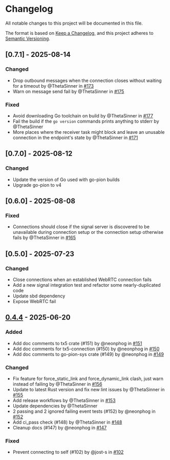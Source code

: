 # Changelog

All notable changes to this project will be documented in this file.

The format is based on [Keep a Changelog](https://keepachangelog.com/en/1.0.0/),
and this project adheres to [Semantic Versioning](https://semver.org/spec/v2.0.0.html).

## [0.7.1] - 2025-08-14

### Changed

- Drop outbound messages when the connection closes without waiting for a timeout by @ThetaSinner in [#173](https://github.com/holochain/tx5/pull/173)
- Warn on message send fail by @ThetaSinner in [#175](https://github.com/holochain/tx5/pull/175)

### Fixed

- Avoid downloading Go toolchain on build by @ThetaSinner in [#177](https://github.com/holochain/tx5/pull/177)
- Fail the build if the `go version` commands prints anything to stderr by @ThetaSinner
- More places where the receiver task might block and leave an unusable connection in the endpoint's state by @ThetaSinner in [#171](https://github.com/holochain/tx5/pull/171)

## [0.7.0] - 2025-08-12

### Changed

- Update the version of Go used with go-pion builds
- Upgrade go-pion to v4

## [0.6.0] - 2025-08-08

### Fixed

- Connections should close if the signal server is discovered to be unavailable during connection setup or the connection setup otherwise fails by @ThetaSinner in [#165](https://github.com/holochain/tx5/pull/165)

## [0.5.0] - 2025-07-23

### Changed

- Close connections when an established WebRTC connection fails
- Add a new signal integration test and refactor some nearly-duplicated code
- Update sbd dependency
- Expose WebRTC fail

## [0.4.4] - 2025-06-20

### Added

- Add doc comments to tx5 crate (#151) by @neonphog in [#151](https://github.com/holochain/tx5/pull/151)
- Add doc comments for tx5-connection (#150) by @neonphog in [#150](https://github.com/holochain/tx5/pull/150)
- Add doc comments to go-pion-sys crate (#149) by @neonphog in [#149](https://github.com/holochain/tx5/pull/149)

### Changed

- Fix feature for force_static_link and force_dynamic_link clash, just warn instead of failing by @ThetaSinner in [#156](https://github.com/holochain/tx5/pull/156)
- Update to latest Rust version and fix new lint issues by @ThetaSinner in [#155](https://github.com/holochain/tx5/pull/155)
- Add release workflows by @ThetaSinner in [#153](https://github.com/holochain/tx5/pull/153)
- Update dependencies by @ThetaSinner
- 2 passing and 2 ignored failing event tests (#152) by @neonphog in [#152](https://github.com/holochain/tx5/pull/152)
- Add ci_pass check (#148) by @ThetaSinner in [#148](https://github.com/holochain/tx5/pull/148)
- Cleanup docs (#147) by @neonphog in [#147](https://github.com/holochain/tx5/pull/147)

### Fixed

- Prevent connecting to self (#102) by @jost-s in [#102](https://github.com/holochain/tx5/pull/102)

[0.4.4]: https://github.com/holochain/tx5/compare/v0.4.3..v0.4.4

<!-- generated by git-cliff -->
